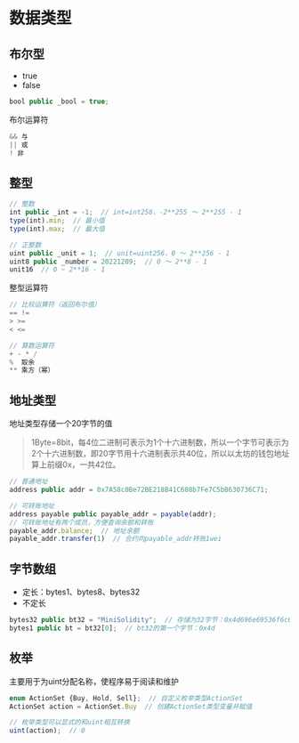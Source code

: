 # 数据类型

## 布尔型

- true
- false

```js
bool public _bool = true;
```

布尔运算符

```js
&& 与
|| 或
! 非
```

## 整型

```js
// 整数
int public _int = -1;  // int=int256，-2**255 ～ 2**255 - 1
type(int).min;  // 最小值
type(int).max;  // 最大值

// 正整数
uint public _unit = 1;  // unit=uint256，0 ～ 2**256 - 1
uint8 public _number = 20221209;  // 0 ～ 2**8 - 1
unit16  // 0 ~ 2**16 - 1
```

整型运算符

```js
// 比较运算符（返回布尔值）
== !=
> >=
< <=

// 算数运算符
+ - * /
%  取余
** 乘方（幂）
```

## 地址类型

地址类型存储一个20字节的值

> 1Byte=8bit，每4位二进制可表示为1个十六进制数，所以一个字节可表示为2个十六进制数，即20字节用十六进制表示共40位，所以以太坊的钱包地址算上前缀0x，一共42位。

```js
// 普通地址
address public addr = 0x7A58c0Be72BE218B41C608b7Fe7C5bB630736C71;

// 可转账地址
address payable public payable_addr = payable(addr);
// 可转账地址有两个成员，方便查询余额和转账
payable_addr.balance;  // 地址余额
payable_addr.transfer(1)  // 合约向payable_addr转账1wei
```

## 字节数组

- 定长：bytes1、bytes8、bytes32
- 不定长

```js
bytes32 public bt32 = "MiniSolidity";  // 存储为32字节：0x4d696e69536f6c6964697479...
bytes1 public bt = bt32[0];  // bt32的第一个字节：0x4d
```

## 枚举

主要用于为uint分配名称，使程序易于阅读和维护

```js
enum ActionSet {Buy, Hold, Sell};  // 自定义枚举类型ActionSet
ActionSet action = ActionSet.Buy  // 创建ActionSet类型变量并赋值

// 枚举类型可以显式的和uint相互转换
uint(action);  // 0
```

